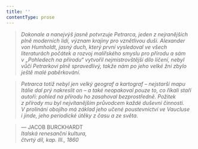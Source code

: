 ```yaml
---
title: ''
contentType: prose
---
```


> 

> 

> 

> _Dokonale a nanejvýš jasně potvrzuje Petrarca, jeden z nejranějších plně moderních lidí, význam krajiny pro vznětlivou duši. Alexander von Humholdt, jasný duch, který první vysledoval ve všech literaturách počátek a rozvoj malířského smyslu pro přírodu a sám v „Pohledech na přírodu“ vytvořil nejmistrovštější dílo líčení, nebyl vůči Petrarkovi plně spravedlivý, takže nám po jeho velké žni zbylo ještě malé paběrkování._

> _Petrarca totiž nebyl jen velký geograf a kartograf – nejstarší mapu Itálie dal prý nakreslit on – a také neopakoval pouze to, co říkali staří autoři: pohled na přírodu ho zasahoval bezprostředně. Požitek z přírody mu byl nejvítanějším průvodcem každé duševní činnosti. V prolínání obojího má základ jeho učené poustevnictví ve Vaucluse i jinde, jeho periodické útěky z času a ze světa._

> — JACOB BURCKHARDT  
> _Italská renesanční kultura,  
> čtvrtý díl, kap. III.,_ _1860_

